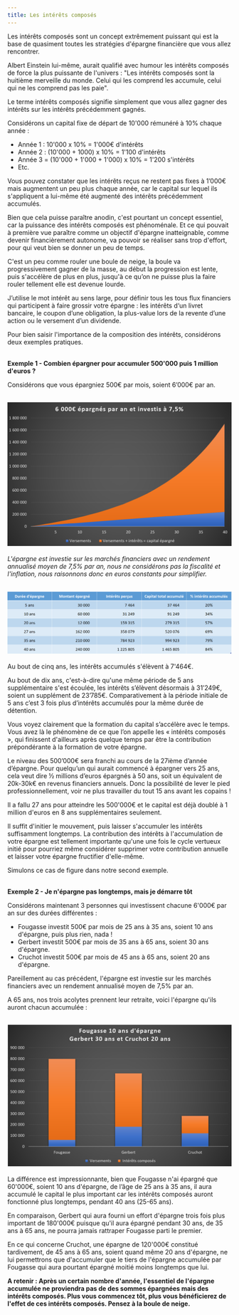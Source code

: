 ```yaml
---
title: Les intérêts composés
---
```


Les intérêts composés sont un concept extrêmement puissant qui est la base de quasiment toutes les stratégies d'épargne financière que vous allez rencontrer.

Albert Einstein lui-même, aurait qualifié avec humour les intérêts composés de force la plus puissante de l'univers : "Les intérêts composés sont la huitième merveille du monde. Celui qui les comprend les accumule, celui qui ne les comprend pas les paie".

Le terme intérêts composés  signifie simplement que vous allez gagner des intérêts sur les intérêts précédemment gagnés.

Considérons un capital fixe de départ de 10'000 rémunéré à 10% chaque année :

- Année 1 : 10'000 x 10% = 1'000€ d'intérêts
- Année 2 : (10'000 + 1000) x 10% = 1'100 d'intérêts
- Année 3 = (10'000 + 1'000 + 1'000) x 10% = 1'200 s'intérêts
- Etc.

Vous pouvez constater que les intérêts reçus ne restent pas fixes à 1’000€ mais augmentent un peu plus chaque année, car le capital sur lequel ils s'appliquent a lui-même été augmenté des intérêts précédemment accumulés.

Bien que cela puisse paraître anodin, c'est pourtant un concept essentiel, car la puissance des intérêts composés est phénoménale. Et ce qui pouvait à première vue paraître comme un objectif d'épargne inatteignable, comme devenir financièrement autonome, va pouvoir se réaliser sans trop d'effort, pour qui veut bien se donner un peu de temps.

C'est un peu comme rouler une boule de neige, la boule va progressivement gagner de la masse, au début la progression est lente, puis s'accélère de plus en plus, jusqu'à ce qu’on ne puisse plus la faire rouler tellement elle est devenue lourde.

J’utilise le mot intérêt au sens large, pour définir tous les tous flux financiers qui participent à faire grossir votre épargne : les intérêts d‘un livret bancaire, le coupon d’une obligation, la plus-value lors de la revente d’une action ou le versement d’un dividende.

Pour bien saisir l'importance de la composition des intérêts, considérons deux exemples pratiques.
<br></br>

**Exemple 1 - Combien épargner pour accumuler 500'000 puis 1 million d'euros ?**

Considérons que vous épargniez 500€ par mois, soient 6’000€ par an.
<br></br>

![Simulation graphique épargne](./images/sim-6k-graph.png)
<br></br>
*L'épargne est investie sur les marchés financiers avec un rendement annualisé moyen de 7,5% par an, nous ne considérons pas la fiscalité et l'inflation, nous raisonnons donc en euros constants pour simplifier.*
<br></br>

![Simulation tableau épargne](./images/sim-6k-table.png)
<br></br>
Au bout de cinq ans, les intérêts accumulés s'élèvent à 7'464€.

Au bout de dix ans, c'est-à-dire qu'une même période de 5 ans supplémentaire s'est écoulée, les intérêts s’élèvent désormais à 31’249€, soient un supplément de 23’785€. Comparativement à la période initiale de 5 ans c’est 3 fois plus d’intérêts accumulés pour la même durée de détention.

Vous voyez clairement que la formation du capital s’accélère avec le temps. Vous avez là le phénomène de ce que l’on appelle les « intérêts composés », qui finissent d'ailleurs après quelque temps par être la contribution prépondérante à la formation de votre épargne.

Le niveau des 500’000€ sera franchi au cours de la 27ième d’année d’épargne. Pour quelqu’un qui aurait commencé à épargner vers 25 ans, cela veut dire ½ millions d’euros épargnés à 50 ans, soit un équivalent de 20k-30k€ en revenus financiers annuels. Donc la possibilité de lever le pied professionnellement, voir ne plus travailler du tout 15 ans avant les copains !

Il a fallu 27 ans pour atteindre les 500'000€ et le capital est déjà doublé à 1 million d'euros en 8 ans supplémentaires seulement.

Il suffit d'initier le mouvement, puis laisser s'accumuler les intérêts suffisamment longtemps. La contribution des intérêts à l'accumulation de votre épargne est tellement importante qu'une une fois le cycle vertueux initié pour pourriez même considérer supprimer votre contribution annuelle et laisser votre épargne fructifier d'elle-même.

Simulons ce cas de figure dans notre second exemple.
<br></br>

**Exemple 2 - Je n'épargne pas longtemps, mais je démarre tôt**

Considérons maintenant 3 personnes qui investissent chacune 6'000€ par an sur des durées différentes :
- Fougasse investit 500€ par mois de 25 ans à 35 ans, soient 10 ans d'épargne, puis plus rien, nada !
- Gerbert investit 500€ par mois de 35 ans à 65 ans, soient 30 ans d'épargne.
- Cruchot investit 500€ par mois de 45 ans à 65 ans, soient 20 ans d'épargne.

Pareillement au cas précédent, l'épargne est investie sur les marchés financiers avec un rendement annualisé moyen de 7,5% par an.

A 65 ans, nos trois acolytes prennent leur retraite, voici l'épargne qu'ils auront chacun accumulée :
<br></br>

![Incidence du temps sur l'épragne](./images/sim-scenaris.png)
<br></br>
La différence est impressionnante, bien que Fougasse n'ai épargné que 60'000€, soient 10 ans d'épargne, de l’âge de 25 ans à 35 ans, il aura accumulé le capital le plus important car les intérêts composés auront fonctionné plus longtemps, pendant 40 ans (25-65 ans).

En comparaison, Gerbert qui aura fourni un effort d'épargne trois fois plus important de 180'000€ puisque qu'il aura épargné pendant 30 ans, de 35 ans à 65 ans, ne pourra jamais rattraper Fougasse parti le premier.

En ce qui concerne Cruchot, une épargne de 120'000€ constitué tardivement, de 45 ans à 65 ans, soient quand même 20 ans d'épargne, ne lui permettrons que d'accumuler que le tiers de l'épargne accumulée par Fougasse qui aura pourtant épargné moitié moins longtemps que lui.

**A retenir : Après un certain nombre d'année, l'essentiel de l'épargne accumulée ne proviendra pas de des sommes épargnées mais des intérêts composés. Plus vous commencez tôt, plus vous bénéficierez de l'effet de ces intérêts composés. Pensez à la boule de neige.**
